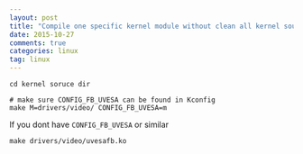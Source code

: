 ```yaml
---
layout: post
title: "Compile one specific kernel module without clean all kernel sources"
date: 2015-10-27
comments: true
categories: linux
tag: linux
---
```


```
cd kernel soruce dir
```

```
# make sure CONFIG_FB_UVESA can be found in Kconfig
make M=drivers/video/ CONFIG_FB_UVESA=m

```
If you dont have `CONFIG_FB_UVESA` or similar

```
make drivers/video/uvesafb.ko
```
